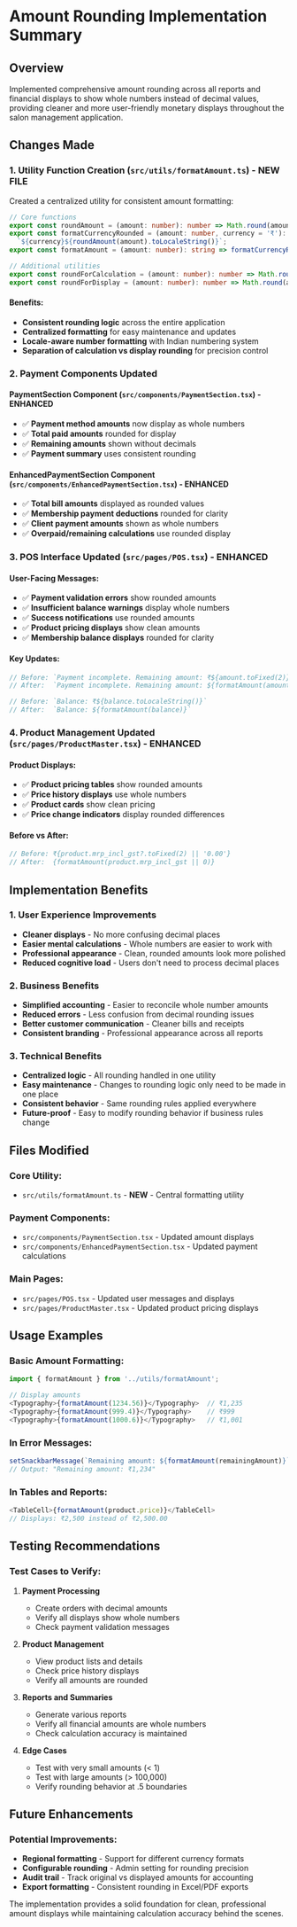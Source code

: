 # Amount Rounding Implementation Summary

## Overview
Implemented comprehensive amount rounding across all reports and financial displays to show whole numbers instead of decimal values, providing cleaner and more user-friendly monetary displays throughout the salon management application.

## Changes Made

### 1. Utility Function Creation (`src/utils/formatAmount.ts`) - **NEW FILE**

Created a centralized utility for consistent amount formatting:

```typescript
// Core functions
export const roundAmount = (amount: number): number => Math.round(amount);
export const formatCurrencyRounded = (amount: number, currency = '₹'): string => 
  `${currency}${roundAmount(amount).toLocaleString()}`;
export const formatAmount = (amount: number): string => formatCurrencyRounded(amount);

// Additional utilities
export const roundForCalculation = (amount: number): number => Math.round(amount * 100) / 100;
export const roundForDisplay = (amount: number): number => Math.round(amount);
```

#### Benefits:
- **Consistent rounding logic** across the entire application
- **Centralized formatting** for easy maintenance and updates
- **Locale-aware number formatting** with Indian numbering system
- **Separation of calculation vs display rounding** for precision control

### 2. Payment Components Updated

#### PaymentSection Component (`src/components/PaymentSection.tsx`) - **ENHANCED**
- ✅ **Payment method amounts** now display as whole numbers
- ✅ **Total paid amounts** rounded for display
- ✅ **Remaining amounts** shown without decimals
- ✅ **Payment summary** uses consistent rounding

#### EnhancedPaymentSection Component (`src/components/EnhancedPaymentSection.tsx`) - **ENHANCED**
- ✅ **Total bill amounts** displayed as rounded values
- ✅ **Membership payment deductions** rounded for clarity
- ✅ **Client payment amounts** shown as whole numbers
- ✅ **Overpaid/remaining calculations** use rounded display

### 3. POS Interface Updated (`src/pages/POS.tsx`) - **ENHANCED**

#### User-Facing Messages:
- ✅ **Payment validation errors** show rounded amounts
- ✅ **Insufficient balance warnings** display whole numbers
- ✅ **Success notifications** use rounded amounts
- ✅ **Product pricing displays** show clean amounts
- ✅ **Membership balance displays** rounded for clarity

#### Key Updates:
```typescript
// Before: `Payment incomplete. Remaining amount: ₹${amount.toFixed(2)}`
// After:  `Payment incomplete. Remaining amount: ${formatAmount(amount)}`

// Before: `Balance: ₹${balance.toLocaleString()}`
// After:  `Balance: ${formatAmount(balance)}`
```

### 4. Product Management Updated (`src/pages/ProductMaster.tsx`) - **ENHANCED**

#### Product Displays:
- ✅ **Product pricing tables** show rounded amounts
- ✅ **Price history displays** use whole numbers
- ✅ **Product cards** show clean pricing
- ✅ **Price change indicators** display rounded differences

#### Before vs After:
```typescript
// Before: ₹{product.mrp_incl_gst?.toFixed(2) || '0.00'}
// After:  {formatAmount(product.mrp_incl_gst || 0)}
```

## Implementation Benefits

### 1. User Experience Improvements
- **Cleaner displays** - No more confusing decimal places
- **Easier mental calculations** - Whole numbers are easier to work with
- **Professional appearance** - Clean, rounded amounts look more polished
- **Reduced cognitive load** - Users don't need to process decimal places

### 2. Business Benefits
- **Simplified accounting** - Easier to reconcile whole number amounts
- **Reduced errors** - Less confusion from decimal rounding issues
- **Better customer communication** - Cleaner bills and receipts
- **Consistent branding** - Professional appearance across all reports

### 3. Technical Benefits
- **Centralized logic** - All rounding handled in one utility
- **Easy maintenance** - Changes to rounding logic only need to be made in one place
- **Consistent behavior** - Same rounding rules applied everywhere
- **Future-proof** - Easy to modify rounding behavior if business rules change

## Files Modified

### Core Utility:
- `src/utils/formatAmount.ts` - **NEW** - Central formatting utility

### Payment Components:
- `src/components/PaymentSection.tsx` - Updated amount displays
- `src/components/EnhancedPaymentSection.tsx` - Updated payment calculations

### Main Pages:
- `src/pages/POS.tsx` - Updated user messages and displays
- `src/pages/ProductMaster.tsx` - Updated product pricing displays

## Usage Examples

### Basic Amount Formatting:
```typescript
import { formatAmount } from '../utils/formatAmount';

// Display amounts
<Typography>{formatAmount(1234.56)}</Typography>  // ₹1,235
<Typography>{formatAmount(999.4)}</Typography>    // ₹999
<Typography>{formatAmount(1000.6)}</Typography>   // ₹1,001
```

### In Error Messages:
```typescript
setSnackbarMessage(`Remaining amount: ${formatAmount(remainingAmount)}`);
// Output: "Remaining amount: ₹1,234"
```

### In Tables and Reports:
```typescript
<TableCell>{formatAmount(product.price)}</TableCell>
// Displays: ₹2,500 instead of ₹2,500.00
```

## Testing Recommendations

### Test Cases to Verify:

1. **Payment Processing**
   - Create orders with decimal amounts
   - Verify all displays show whole numbers
   - Check payment validation messages

2. **Product Management**
   - View product lists and details
   - Check price history displays
   - Verify all amounts are rounded

3. **Reports and Summaries**
   - Generate various reports
   - Verify all financial amounts are whole numbers
   - Check calculation accuracy is maintained

4. **Edge Cases**
   - Test with very small amounts (< 1)
   - Test with large amounts (> 100,000)
   - Verify rounding behavior at .5 boundaries

## Future Enhancements

### Potential Improvements:
- **Regional formatting** - Support for different currency formats
- **Configurable rounding** - Admin setting for rounding precision
- **Audit trail** - Track original vs displayed amounts for accounting
- **Export formatting** - Consistent rounding in Excel/PDF exports

The implementation provides a solid foundation for clean, professional amount displays while maintaining calculation accuracy behind the scenes.
